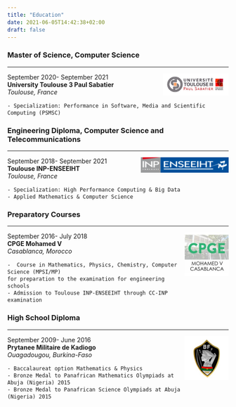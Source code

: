 ```yaml
---
title: "Education"
date: 2021-06-05T14:42:38+02:00
draft: false
---
```



<!--![image_ut3 alt >](/images/ut3.jpg)-->

### **Master of Science, Computer Science**  
---
<img style="float: right;" src="/images/ut3.jpg"  width="150">

September 2020- September 2021  
**University Toulouse 3 Paul Sabatier**  
    *Toulouse, France*  

    - Specialization: Performance in Software, Media and Scientific Computing (PSMSC)

<!--![image_n7 alt >](/images/enseeiht.png)-->

### **Engineering Diploma, Computer Science and Telecommunications**  
---

<img style="float: right;" src="/images/enseeiht.png"  width="200">

September 2018- September 2021  
**Toulouse INP-ENSEEIHT**  
    *Toulouse, France*  

    - Specialization: High Performance Computing & Big Data  
    - Applied Mathematics & Computer Science

<!--![image alt >](/images/jpg)-->

### **Preparatory Courses**  
---

<img style="float: right;" src="/images/cpge.jpeg"  width="100">

September 2016- July 2018  
**CPGE Mohamed V**  
    *Casablanca, Morocco*  

    -  Course in Mathematics, Physics, Chemistry, Computer Science (MPSI/MP) 
    for preparation to the examination for engineering schools
    - Admission to Toulouse INP-ENSEEIHT through CC-INP examination

<!--![image_pmk alt >](/images/pmk.jpeg)-->

### **High School Diploma**  
---

<img style="float: right;" src="/images/pmk.jpeg"  width="100">

September 2009- June 2016  
**Prytanee Militaire de Kadiogo**  
   *Ouagadougou, Burkina-Faso*  

    - Baccalaureat option Mathematics & Physics
    - Bronze Medal to Panafrican Mathematics Olympiads at Abuja (Nigeria) 2015
    - Bronze Medal to Panafrican Science Olympiads at Abuja (Nigeria) 2015
